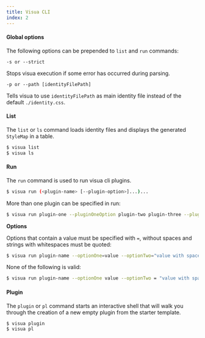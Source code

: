 ```yaml
---
title: Visua CLI
index: 2
---
```


#### Global options

The following options can be prepended to `list` and `run` commands:

```
-s or --strict
``` 

Stops visua execution if some error has occurred during parsing.

```
-p or --path [identityFilePath]
```

Tells visua to use `identityFilePath` as main identity file instead of the default `./identity.css`.

#### List

The `list` or `ls` command loads identity files and displays the generated `StyleMap` in a table.

```bash
$ visua list
$ visua ls
```

#### Run

The `run` command is used to run visua cli plugins.

```bash
$ visua run (<plugin-name> [--plugin-option>]...)...
```

More than one plugin can be specified in run:

```bash
$ visua run plugin-one --pluginOneOption plugin-two plugin-three --pluginThreeOption
```

**Options**

Options that contain a value must be specified with `=`, without spaces and strings with whitespaces must be quoted:

```bash
$ visua run plugin-name --optionOne=value --optionTwo="value with spaces"
```

None of the following is valid:

```bash
$ visua run plugin-name --optionOne value --optionTwo = "value with spaces"
```

#### Plugin

The `plugin` or `pl` command starts an interactive shell that will walk you through the creation of a new empty plugin
from the starter template.

```bash
$ visua plugin
$ visua pl
```